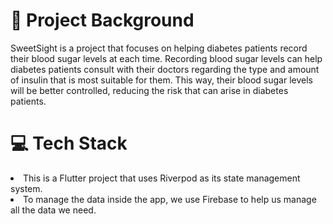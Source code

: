# 🧐 Project Background

SweetSight is a project that focuses on helping diabetes patients record their blood sugar levels at each time. Recording blood sugar levels can help diabetes patients consult with their doctors regarding the type and amount of insulin that is most suitable for them. This way, their blood sugar levels will be better controlled, reducing the risk that can arise in diabetes patients.

# 💻 Tech Stack

<li> This is a Flutter project that uses Riverpod as its state management system. <br>
<li> To manage the data inside the app, we use Firebase to help us manage all the data we need.
